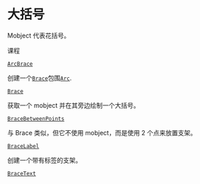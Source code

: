 # 大括号

Mobject 代表花括号。

课程

[`ArcBrace`](manim.mobject.svg.brace.ArcBrace.html#manim.mobject.svg.brace.ArcBrace "manim.mobject.svg.brace.ArcBrace")

创建一个[`Brace`](manim.mobject.svg.brace.Brace.html#manim.mobject.svg.brace.Brace "manim.mobject.svg.brace.Brace")包围[`Arc`](manim.mobject.geometry.arc.Arc.html#manim.mobject.geometry.arc.Arc "manim.mobject.geometry.arc.Arc").

[`Brace`](manim.mobject.svg.brace.Brace.html#manim.mobject.svg.brace.Brace "manim.mobject.svg.brace.Brace")

获取一个 mobject 并在其旁边绘制一个大括号。

[`BraceBetweenPoints`](manim.mobject.svg.brace.BraceBetweenPoints.html#manim.mobject.svg.brace.BraceBetweenPoints "manim.mobject.svg.brace.BraceBetweenPoints")

与 Brace 类似，但它不使用 mobject，而是使用 2 个点来放置支架。

[`BraceLabel`](manim.mobject.svg.brace.BraceLabel.html#manim.mobject.svg.brace.BraceLabel "manim.mobject.svg.brace.BraceLabel")

创建一个带有标签的支架。

[`BraceText`](manim.mobject.svg.brace.BraceText.html#manim.mobject.svg.brace.BraceText "manim.mobject.svg.brace.BraceText")
